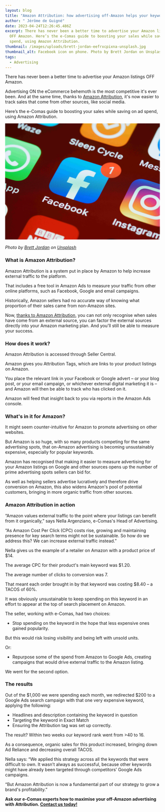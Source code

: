 ```yaml
---
layout: blog
title: "Amazon Attribution: how advertising off-Amazon helps your keyword ranking"
author: " Jérôme de Guigné"
date: 2023-04-24T12:26:45.486Z
excerpt: There has never been a better time to advertise your Amazon listings
  OFF Amazon. Here’s the e-Comas guide to boosting your sales while saving on ad
  spend, using Amazon Attribution.
thumbnail: /images/uploads/brett-jordan-eefrxcpixna-unsplash.jpg
thumbnail_alt: Facebook icon on phone. Photo by Brett Jordan on Unsplash
tags:
  - Advertising
---
```

<!--StartFragment-->

There has never been a better time to advertise your Amazon listings OFF Amazon.

Advertising ON the eCommerce behemoth is the most competitive it's ever been. And at the same time, thanks to [Amazon Attribution](https://advertising.amazon.com/solutions/products/amazon-attribution), it's now easier to track sales that come from other sources, like social media.

Here’s the e-Comas guide to boosting your sales while saving on ad spend, using Amazon Attribution.

![Photo of phone icons including Facebook](/images/uploads/brett-jordan-eefrxcpixna-unsplash.jpg "Photo by Brett Jordan on Unsplash")

*Photo by [Brett Jordan](https://unsplash.com/@brett_jordan?utm_source=unsplash&utm_medium=referral&utm_content=creditCopyText) on [Unsplash](https://unsplash.com/photos/EefRxCpIxnA?utm_source=unsplash&utm_medium=referral&utm_content=creditCopyText)*

### What is Amazon Attribution?

Amazon Attribution is a system put in place by Amazon to help increase external traffic to the platform.

That includes a free tool in Amazon Ads to measure your traffic from other online platforms, such as Facebook, Google and email campaigns.

Historically, Amazon sellers had no accurate way of knowing what proportion of their sales came from non-Amazon sites.

Now, [thanks to Amazon Attribution](https://e-comas.com/2022/03/16/amazon-attribution-what-you-need-to-know.html), you can not only recognise when sales have come from an external source, you can factor the external sources directly into your Amazon marketing plan. And you'll still be able to measure your success.

### How does it work?

Amazon Attribution is accessed through Seller Central.

Amazon gives you Attribution Tags, which are links to your product listings on Amazon.

You place the relevant link in your Facebook or Google advert – or your blog post, or your email campaign, or whichever external digital marketing it is – and Amazon will then be able to track who has clicked on it.

Amazon will feed that insight back to you via reports in the Amazon Ads console.

### What's in it for Amazon?

It might seem counter-intuitive for Amazon to promote advertising on other websites.

But Amazon is so huge, with so many products competing for the same advertising spots, that on-Amazon advertising is becoming unsustainably expensive, especially for popular keywords.

Amazon has recognised that making it easier to measure advertising for your Amazon listings on Google and other sources opens up the number of prime advertising spots sellers can bid for.

As well as helping sellers advertise lucratively and therefore drive conversion on Amazon, this also widens Amazon's pool of potential customers, bringing in more organic traffic from other sources.

### Amazon Attribution in action

“Amazon values external traffic to the point where your listings can benefit from it organically,” says Nella Argenziano, e-Comas's Head of Advertising.

“As Amazon Cost Per Click (CPC) costs rise, growing and maintaining presence for key search terms might not be sustainable. So how do we address this? We can increase external traffic instead.”

Nella gives us the example of a retailer on Amazon with a product price of $14.

The average CPC for their product's main keyword was $1.20.

The average number of clicks to conversion was 7.

That meant each order brought in by that keyword was costing $8.40 – a TACOS of 60%.

It was obviously unsustainable to keep spending on this keyword in an effort to appear at the top of search placement on Amazon.

The seller, working with e-Comas, had two choices:

* Stop spending on the keyword in the hope that less expensive ones gained popularity. 

But this would risk losing visibility and being left with unsold units.

Or:

* Repurpose some of the spend from Amazon to Google Ads, creating campaigns that would drive external traffic to the Amazon listing.

We went for the second option.

### The results

Out of the $1,000 we were spending each month, we redirected $200 to a Google Ads search campaign with that one very expensive keyword, applying the following:

* Headlines and description containing the keyword in question
* Targeting the keyword in Exact Match
* Ensuring the Attribution tag was set up correctly.

The result? Within two weeks our keyword rank went from >40 to 16.

As a consequence, organic sales for this product increased, bringing down Ad Reliance and decreasing overall TACOS.

Nella says: “We applied this strategy across all the keywords that were difficult to own. It wasn’t always as successful, because other keywords might have already been targeted through competitors’ Google Ads campaigns.

“But Amazon Attribution is now a fundamental part of our strategy to grow a brand's profitability.”

**Ask our e-Comas experts how to maximise your off-Amazon advertising with Attribution. [Contact us today!](http://e-comas.com/contact.html)**

<!--EndFragment-->